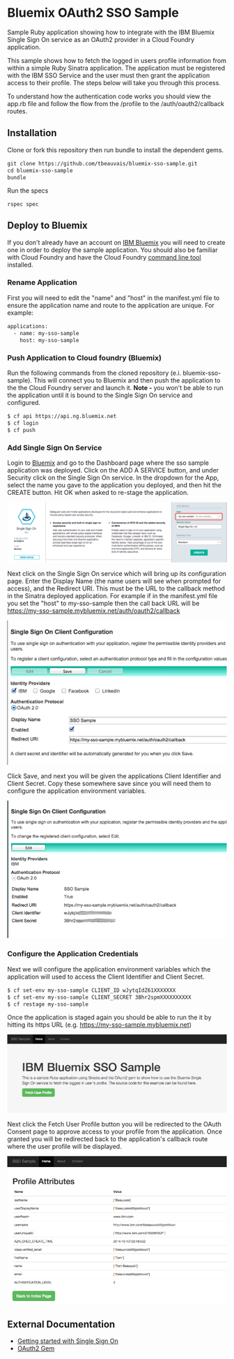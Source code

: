 Bluemix OAuth2 SSO Sample
==================

Sample Ruby application showing how to integrate with the IBM Bluemix Single Sign On service as an OAuth2 provider in a Cloud Foundry application.

This sample shows how to fetch the logged in users profile information from within a simple Ruby Sinatra application. The application must be registered with the IBM SSO Service and the user must then grant the application access to their profile. The steps below will take you through this process.
  
To understand how the authentication code works you should view the app.rb file and follow the flow from the /profile to the /auth/oauth2/callback routes.


## Installation
Clone or fork this repository then run bundle to install the dependent gems.  

    git clone https://github.com/tbeauvais/bluemix-sso-sample.git
    cd bluemix-sso-sample
    bundle

Run the specs

    rspec spec
    
## Deploy to Bluemix
If you don't already have an account on [IBM Bluemix](https://ace.ng.bluemix.net) you will need to create one in order to deploy the sample application. You should also be familiar with Cloud Foundry and have the Cloud Foundry [command line tool](http://docs.cloudfoundry.org/devguide/installcf/whats-new-v6.html) installed. 
   
### Rename Application 
First you will need to edit the "name" and "host" in the manifest.yml file to ensure the application name and route to the application are unique. For example:

    applications:
      - name: my-sso-sample
        host: my-sso-sample

### Push Application to Cloud foundry (Bluemix)
Run the following commands from the cloned repository (e.i. bluemix-sso-sample). This will connect you to Bluemix and then push the application to the the Cloud Foundry server and launch it. **Note -** you won't be able to run the application until it is bound to the Single Sign On service and configured. 

    $ cf api https://api.ng.bluemix.net
    $ cf login
    $ cf push


### Add Single Sign On Service
Login to [Bluemix](https://ace.ng.bluemix.net) and go to the Dashboard page where the sso sample application was deployed. Click on the ADD A SERVICE button, and under Security click on the Single Sign On service. In the dropdown for the App, select the name you gave to the application you deployed, and then hit the CREATE button. Hit OK when asked to re-stage the application.

![List Page](/doc/sso_add.gif)

Next click on the Single Sign On service which will bring up its configuration page.
Enter the Display Name (the name users will see when prompted for access), and the Redirect URI. This must be the URL to the callback method in the Sinatra deployed application. For example if in the manifest.yml file you set the "host" to my-sso-sample then the call back URL will be https://my-sso-sample.mybluemix.net/auth/oauth2/callback

![List Page](/doc/sso_config.gif)

Click Save, and next you will be given the applications Client Identifier and Client Secret. Copy these somewhere save since you will need them to configure the application environment variables.

![List Page](/doc/sso_config2.gif)



### Configure the Application Credentials
Next we will configure the application environment variables which the application will used to access the Client Identifier and Client Secret.

    $ cf set-env my-sso-sample CLIENT_ID wJytqIdZ61XXXXXXX
    $ cf set-env my-sso-sample CLIENT_SECRET 3Bhr2spmXXXXXXXXXX
    $ cf restage my-sso-sample


Once the application is staged again you should be able to run the it by hitting its https URL (e.g. https://my-sso-sample.mybluemix.net)

![List Page](/doc/sso_home.gif)


Next click the Fetch User Profile button you will be redirected to the OAuth Consent page to approve access to your profile from the application. Once granted you will be redirected back to the application's callback route where the user profile will be displayed.
 
![List Page](/doc/sso_profile.gif) 


## External Documentation

* [Getting started with Single Sign On](https://www.ng.bluemix.net/docs/#services/SingleSignOn/index.html#sso_gettingstarted)
* [OAuth2 Gem](https://github.com/intridea/oauth2)
